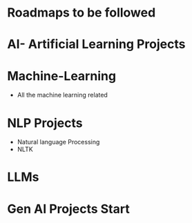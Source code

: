# Roadmaps to be followed
# AI- Artificial Learning Projects
# Machine-Learning
- All the machine learning related 

# NLP Projects
- Natural language Processing
- NLTK

# LLMs
# Gen AI Projects Start

